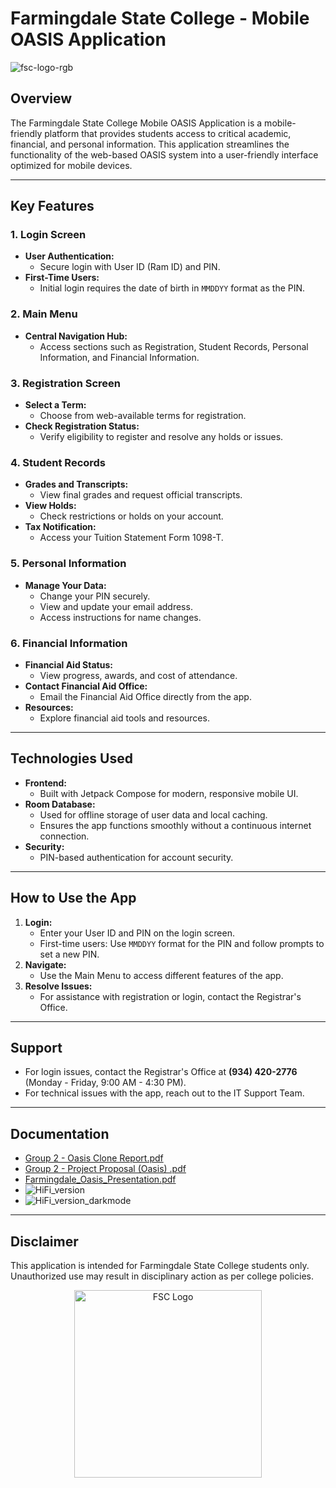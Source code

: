 # Farmingdale State College - Mobile OASIS Application
![fsc-logo-rgb](https://github.com/user-attachments/assets/f7007884-82a5-40c4-b42c-611637d538a9)

## Overview
The Farmingdale State College Mobile OASIS Application is a mobile-friendly platform that provides students access to critical academic, financial, and personal information. This application streamlines the functionality of the web-based OASIS system into a user-friendly interface optimized for mobile devices.

---

## Key Features

### 1. Login Screen
- **User Authentication:**
  - Secure login with User ID (Ram ID) and PIN.
- **First-Time Users:**
  - Initial login requires the date of birth in `MMDDYY` format as the PIN.

### 2. Main Menu
- **Central Navigation Hub:**
  - Access sections such as Registration, Student Records, Personal Information, and Financial Information.

### 3. Registration Screen
- **Select a Term:**
  - Choose from web-available terms for registration.
- **Check Registration Status:**
  - Verify eligibility to register and resolve any holds or issues.

### 4. Student Records
- **Grades and Transcripts:**
  - View final grades and request official transcripts.
- **View Holds:**
  - Check restrictions or holds on your account.
- **Tax Notification:**
  - Access your Tuition Statement Form 1098-T.

### 5. Personal Information
- **Manage Your Data:**
  - Change your PIN securely.
  - View and update your email address.
  - Access instructions for name changes.

### 6. Financial Information
- **Financial Aid Status:**
  - View progress, awards, and cost of attendance.
- **Contact Financial Aid Office:**
  - Email the Financial Aid Office directly from the app.
- **Resources:**
  - Explore financial aid tools and resources.

---

## Technologies Used
- **Frontend:** 
  - Built with Jetpack Compose for modern, responsive mobile UI.
- **Room Database:**
   - Used for offline storage of user data and local caching.
   - Ensures the app functions smoothly without a continuous internet connection.
- **Security:** 
  - PIN-based authentication for account security.

---

## How to Use the App
1. **Login:**
   - Enter your User ID and PIN on the login screen.
   - First-time users: Use `MMDDYY` format for the PIN and follow prompts to set a new PIN.
2. **Navigate:**
   - Use the Main Menu to access different features of the app.
3. **Resolve Issues:**
   - For assistance with registration or login, contact the Registrar's Office.

---

## Support
- For login issues, contact the Registrar's Office at **(934) 420-2776** (Monday - Friday, 9:00 AM - 4:30 PM).
- For technical issues with the app, reach out to the IT Support Team.

---

## Documentation
- [Group 2 - Oasis Clone Report.pdf](https://github.com/user-attachments/files/18034445/Group.2.-.Oasis.Clone.Report.pdf)
- [Group 2 - Project Proposal (Oasis) .pdf](https://github.com/user-attachments/files/18034447/Group.2.-.Project.Proposal.Oasis.pdf)
- [Farmingdale_Oasis_Presentation.pdf](https://github.com/user-attachments/files/18034449/Farmingdale_Oasis_Presentation.pdf)
- ![HiFi_version](https://github.com/user-attachments/assets/057f2c5f-58ee-49f2-a353-5a85ae004f23)
- ![HiFi_version_darkmode](https://github.com/user-attachments/assets/2332a26a-07f6-4a27-afdb-a9ee721e7219)


---

## Disclaimer
This application is intended for Farmingdale State College students only. Unauthorized use may result in disciplinary action as per college policies.

<p align="center">
  <img src="https://github.com/user-attachments/assets/bed56edf-d82f-45c4-8775-00be66b3f4ce" alt="FSC Logo" width="300">
</p>
